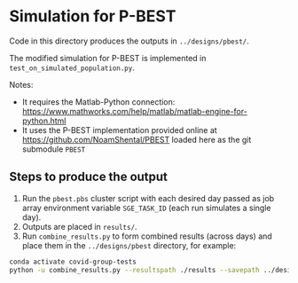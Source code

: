 # Simulation for P-BEST

Code in this directory produces the outputs in `../designs/pbest/`.

The modified simulation for P-BEST is implemented
in `test_on_simulated_population.py`.

Notes:
+ It requires the Matlab-Python connection:
  https://www.mathworks.com/help/matlab/matlab-engine-for-python.html
+ It uses the P-BEST implementation provided online at https://github.com/NoamShental/PBEST loaded here as the git submodule `PBEST`

## Steps to produce the output

1. Run the `pbest.pbs` cluster script
with each desired day passed as job array environment variable `SGE_TASK_ID` (each run simulates a single day).
2. Outputs are placed in `results/`.
3. Run `combine_results.py` to form combined results (across days) and place them in the `../designs/pbest` directory, for example:
```bash
conda activate covid-group-tests
python -u combine_results.py --resultspath ./results --savepath ../designs/pbest/ --start-time 10 --end-time 120
```
